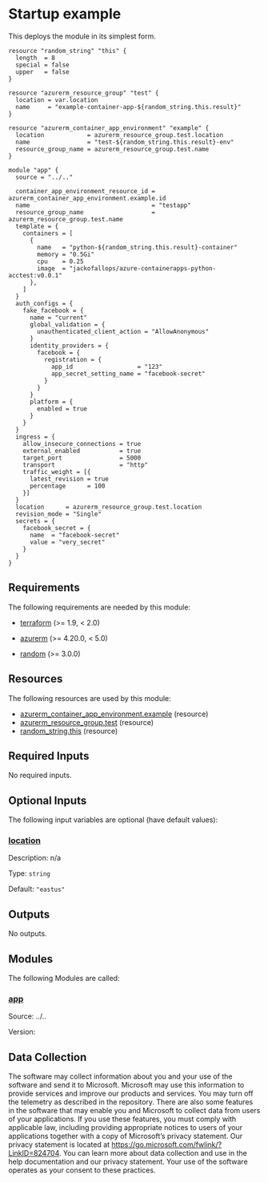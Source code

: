 <!-- BEGIN_TF_DOCS -->
# Startup example

This deploys the module in its simplest form.

```hcl
resource "random_string" "this" {
  length  = 8
  special = false
  upper   = false
}

resource "azurerm_resource_group" "test" {
  location = var.location
  name     = "example-container-app-${random_string.this.result}"
}

resource "azurerm_container_app_environment" "example" {
  location            = azurerm_resource_group.test.location
  name                = "test-${random_string.this.result}-env"
  resource_group_name = azurerm_resource_group.test.name
}

module "app" {
  source = "../.."

  container_app_environment_resource_id = azurerm_container_app_environment.example.id
  name                                  = "testapp"
  resource_group_name                   = azurerm_resource_group.test.name
  template = {
    containers = [
      {
        name   = "python-${random_string.this.result}-container"
        memory = "0.5Gi"
        cpu    = 0.25
        image  = "jackofallops/azure-containerapps-python-acctest:v0.0.1"
      },
    ]
  }
  auth_configs = {
    fake_facebook = {
      name = "current"
      global_validation = {
        unauthenticated_client_action = "AllowAnonymous"
      }
      identity_providers = {
        facebook = {
          registration = {
            app_id                  = "123"
            app_secret_setting_name = "facebook-secret"
          }
        }
      }
      platform = {
        enabled = true
      }
    }
  }
  ingress = {
    allow_insecure_connections = true
    external_enabled           = true
    target_port                = 5000
    transport                  = "http"
    traffic_weight = [{
      latest_revision = true
      percentage      = 100
    }]
  }
  location      = azurerm_resource_group.test.location
  revision_mode = "Single"
  secrets = {
    facebook_secret = {
      name  = "facebook-secret"
      value = "very_secret"
    }
  }
}
```

<!-- markdownlint-disable MD033 -->
## Requirements

The following requirements are needed by this module:

- <a name="requirement_terraform"></a> [terraform](#requirement\_terraform) (>= 1.9, < 2.0)

- <a name="requirement_azurerm"></a> [azurerm](#requirement\_azurerm) (>= 4.20.0, < 5.0)

- <a name="requirement_random"></a> [random](#requirement\_random) (>= 3.0.0)

## Resources

The following resources are used by this module:

- [azurerm_container_app_environment.example](https://registry.terraform.io/providers/hashicorp/azurerm/latest/docs/resources/container_app_environment) (resource)
- [azurerm_resource_group.test](https://registry.terraform.io/providers/hashicorp/azurerm/latest/docs/resources/resource_group) (resource)
- [random_string.this](https://registry.terraform.io/providers/hashicorp/random/latest/docs/resources/string) (resource)

<!-- markdownlint-disable MD013 -->
## Required Inputs

No required inputs.

## Optional Inputs

The following input variables are optional (have default values):

### <a name="input_location"></a> [location](#input\_location)

Description: n/a

Type: `string`

Default: `"eastus"`

## Outputs

No outputs.

## Modules

The following Modules are called:

### <a name="module_app"></a> [app](#module\_app)

Source: ../..

Version:

<!-- markdownlint-disable-next-line MD041 -->
## Data Collection

The software may collect information about you and your use of the software and send it to Microsoft. Microsoft may use this information to provide services and improve our products and services. You may turn off the telemetry as described in the repository. There are also some features in the software that may enable you and Microsoft to collect data from users of your applications. If you use these features, you must comply with applicable law, including providing appropriate notices to users of your applications together with a copy of Microsoft’s privacy statement. Our privacy statement is located at <https://go.microsoft.com/fwlink/?LinkID=824704>. You can learn more about data collection and use in the help documentation and our privacy statement. Your use of the software operates as your consent to these practices.
<!-- END_TF_DOCS -->